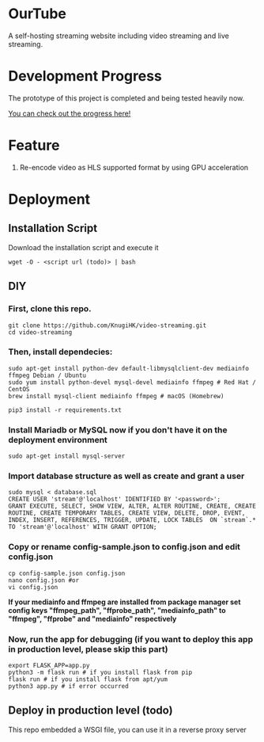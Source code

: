# OurTube
A self-hosting streaming website including video streaming and live streaming.

# Development Progress
The prototype of this project is completed and being tested heavily now. 

[You can check out the progress here!](https://github.com/users/KnugiHK/projects/3)

# Feature
1. Re-encode video as HLS supported format by using GPU acceleration

# Deployment
## Installation Script
Download the installation script and execute it
```shell
wget -O - <script url (todo)> | bash
```

## DIY
### First, clone this repo.
```shell
git clone https://github.com/KnugiHK/video-streaming.git
cd video-streaming
```
### Then, install dependecies:
```shell
sudo apt-get install python-dev default-libmysqlclient-dev mediainfo ffmpeg Debian / Ubuntu
sudo yum install python-devel mysql-devel mediainfo ffmpeg # Red Hat / CentOS
brew install mysql-client mediainfo ffmpeg # macOS (Homebrew)
```
```shell
pip3 install -r requirements.txt
```
### Install Mariadb or MySQL now if you don't have it on the deployment environment
```sheel
sudo apt-get install mysql-server
```
### Import database structure as well as create and grant a user 
```shell
sudo mysql < database.sql
CREATE USER 'stream'@'localhost' IDENTIFIED BY '<password>';
GRANT EXECUTE, SELECT, SHOW VIEW, ALTER, ALTER ROUTINE, CREATE, CREATE ROUTINE, CREATE TEMPORARY TABLES, CREATE VIEW, DELETE, DROP, EVENT, INDEX, INSERT, REFERENCES, TRIGGER, UPDATE, LOCK TABLES  ON `stream`.* TO 'stream'@'localhost' WITH GRANT OPTION;
```

### Copy or rename config-sample.json to config.json and edit config.json
```shell
cp config-sample.json config.json
nano config.json #or
vi config.json
```
**If your mediainfo and ffmpeg are installed from package manager set config keys "ffmpeg_path", "ffprobe_path", "mediainfo_path" to "ffmpeg", "ffprobe" and "mediainfo" respectively**

### Now, run the app for debugging (if you want to deploy this app in production level, please skip this part)
```shell
export FLASK_APP=app.py
python3 -m flask run # if you install flask from pip
flask run # if you install flask from apt/yum
python3 app.py # if error occurred
```
## Deploy in production level (todo)
This repo embedded a WSGI file, you can use it in a reverse proxy server



